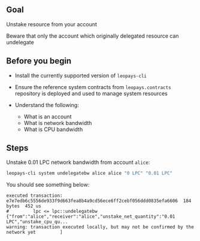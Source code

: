 ## Goal

Unstake resource from your account

Beware that only the account which originally delegated resource can undelegate

## Before you begin

* Install the currently supported version of `leopays-cli`

* Ensure the reference system contracts from `leopays.contracts` repository is deployed and used to manage system resources

* Understand the following:
  * What is an account
  * What is network bandwidth
  * What is CPU bandwidth

## Steps

Unstake 0.01 LPC network bandwidth from account `alice`:

```sh
leopays-cli system undelegatebw alice alice "0 LPC" "0.01 LPC"
```

You should see something below:

```console
executed transaction: e7e7edb6c5556de933f9d663fea8b4a9cd56ece6ff2cebf056ddd0835efa6606  184 bytes  452 us
#         lpc <= lpc::undelegatebw          {"from":"alice","receiver":"alice","unstake_net_quantity":"0.01 LPC","unstake_cpu_qu...
warning: transaction executed locally, but may not be confirmed by the network yet         ]
```
